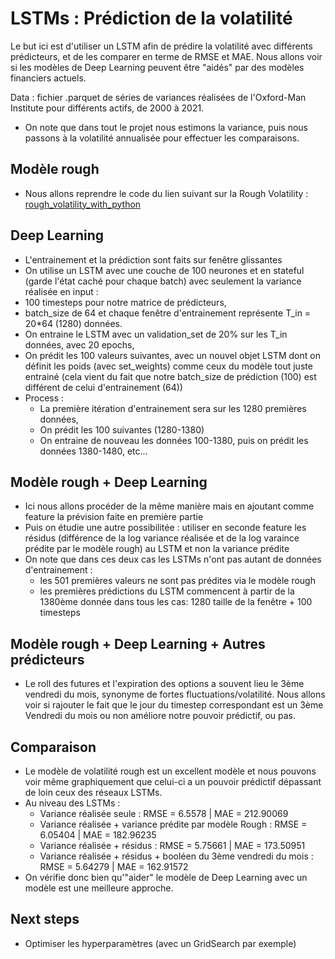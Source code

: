 # LSTMs : Prédiction de la volatilité 

Le but ici est d'utiliser un LSTM afin de prédire la volatilité avec différents prédicteurs, et de les comparer en terme de RMSE et MAE.
Nous allons voir si les modèles de Deep Learning peuvent être "aidés" par des modèles financiers actuels. 

Data : fichier .parquet de séries de variances réalisées de l'Oxford-Man Institute pour différents actifs, de 2000 à 2021.

- On note que dans tout le projet nous estimons la variance, puis nous passons à la volatilité annualisée pour effectuer les comparaisons.

## Modèle rough
- Nous allons reprendre le code du lien suivant sur la Rough Volatility : [rough_volatility_with_python](https://tpq.io/p/rough_volatility_with_python.html)

## Deep Learning
  - L'entrainement et la prédiction sont faits sur fenêtre glissantes
  - On utilise un LSTM avec une couche de 100 neurones et en stateful (garde l'état caché pour chaque batch) avec seulement la variance réalisée en input :
  - 100 timesteps pour notre matrice de prédicteurs,
  - batch_size de 64 et chaque fenêtre d'entrainement représente T_in = 20*64 (1280) données.
  - On entraine le LSTM avec un validation_set de 20% sur les T_in données, avec 20 epochs,
  - On prédit les 100 valeurs suivantes, avec un nouvel objet LSTM dont on définit les poids (avec set_weights) comme ceux du modèle tout juste entrainé (cela vient du fait que notre batch_size de prédiction (100) est différent de celui d'entrainement (64))
  - Process :
    - La première itération d'entrainement sera sur les 1280 premières données, 
    - On prédit les 100 suivantes (1280-1380)
    - On entraine de nouveau les données 100-1380, puis on prédit les données 1380-1480, etc...

## Modèle rough + Deep Learning 
  - Ici nous allons procéder de la même manière mais en ajoutant comme feature la prévision faite en première partie 
  - Puis on étudie une autre possibilitée : utiliser en seconde feature les résidus (différence de la log variance réalisée et de la log varaince prédite par le modèle rough) au LSTM et non la variance prédite
  - On note que dans ces deux cas les LSTMs n'ont pas autant de données d'entrainement : 
    - les 501 premières valeurs ne sont pas prédites via le modèle rough
    - les premières prédictions du LSTM commencent à partir de la 1380ème donnée dans tous les cas: 1280 taille de la fenêtre + 100 timesteps

## Modèle rough + Deep Learning + Autres prédicteurs
  - Le roll des futures et l'expiration des options a souvent lieu le 3ème vendredi du mois, synonyme de fortes fluctuations/volatilité. Nous allons voir si rajouter le fait que le jour du timestep correspondant est un 3ème Vendredi du mois ou non améliore notre pouvoir prédictif, ou pas.

## Comparaison
  - Le modèle de volatilité rough est un excellent modèle et nous pouvons voir même graphiquement que celui-ci a un pouvoir prédictif dépassant de loin ceux des réseaux LSTMs.
  - Au niveau des LSTMs : 
    - Variance réalisée seule : RMSE = 6.5578 | MAE = 212.90069
    - Variance réalisée + variance prédite par modèle Rough : RMSE = 6.05404 | MAE = 182.96235
    - Variance réalisée + résidus : RMSE = 5.75661 | MAE = 173.50951
    - Variance réalisée + résidus + booléen du 3ème vendredi du mois : RMSE = 5.64279 | MAE = 162.91572 
  - On vérifie donc bien qu'"aider" le modèle de Deep Learning avec un modèle est une meilleure approche.

## Next steps
  - Optimiser les hyperparamètres (avec un GridSearch par exemple)
  
